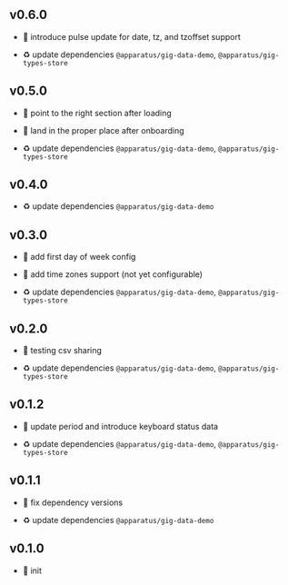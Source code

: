 ## v0.6.0

* 🌱 introduce pulse update for date, tz, and tzoffset support

* ♻️ update dependencies `@apparatus/gig-data-demo`, `@apparatus/gig-types-store`

## v0.5.0

* 🐞 point to the right section after loading

* 🐞 land in the proper place after onboarding

* ♻️ update dependencies `@apparatus/gig-data-demo`, `@apparatus/gig-types-store`

## v0.4.0

* ♻️ update dependencies `@apparatus/gig-data-demo`

## v0.3.0

* 🌱 add first day of week config

* 🌱 add time zones support (not yet configurable)

* ♻️ update dependencies `@apparatus/gig-data-demo`, `@apparatus/gig-types-store`

## v0.2.0

* 🌱 testing csv sharing

* ♻️ update dependencies `@apparatus/gig-data-demo`, `@apparatus/gig-types-store`

## v0.1.2

* 🐞 update period and introduce keyboard status data

* ♻️ update dependencies `@apparatus/gig-data-demo`, `@apparatus/gig-types-store`

## v0.1.1

* 🐞 fix dependency versions

* ♻️ update dependencies `@apparatus/gig-data-demo`

## v0.1.0

* 🐣 init
